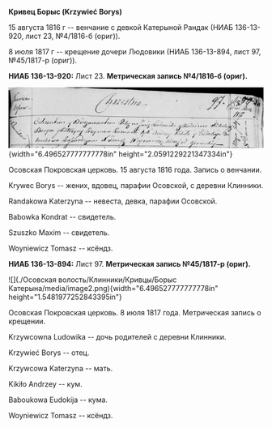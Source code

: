 **Кривец Борыс (Krzywieć Borys)**

15 августа 1816 г -- венчание с девкой Катерыной Рандак (НИАБ
136-13-920, лист 23, №4/1816-б (ориг)).

8 июля 1817 г -- крещение дочери Людовики (НИАБ 136-13-894, лист 97,
№45/1817-р (ориг)).

**НИАБ 136-13-920:** Лист 23. **Метрическая запись №4/1816-б (ориг).**

![](./media/40088ba160f0e6f2d4db93dced62d9ed7ccb25e5.png){width="6.496527777777778in"
height="2.0591229221347334in"}

Осовская Покровская церковь. 15 августа 1816 года. Запись о венчании.

Krywec Borys -- жених, вдовец, парафии Осовской, с деревни Клинники.

Randakowa Katerzyna -- невеста, девка, парафии Осовской.

Babowka Kondrat -- свидетель.

Szuszko Maxim -- свидетель.

Woyniewicz Tomasz -- ксёндз.

**НИАБ 136-13-894:** Лист 97. **Метрическая запись №45/1817-р (ориг).**

![](./Осовская волость/Клинники/Кривцы/Борыс Катерына/media/image2.png){width="6.496527777777778in"
height="1.5481977252843395in"}

Осовская Покровская церковь. 8 июля 1817 года. Метрическая запись о
крещении.

Krzywcowna Ludowika -- дочь родителей с деревни Клинники.

Krzywieć Borys -- отец.

Krzywcowa Katerzyna -- мать.

Kikiło Andrzey -- кум.

Baboukowa Eudokija -- кума.

Woyniewicz Tomasz -- ксёндз.
